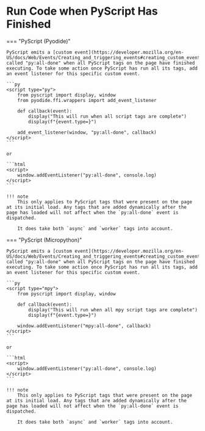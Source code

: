 # Run Code when PyScript Has Finished

=== "PyScript (Pyodide)"

    PyScript emits a [custom event](https://developer.mozilla.org/en-US/docs/Web/Events/Creating_and_triggering_events#creating_custom_events) called "py:all-done" when all PyScript tags on the page have finished executing. To take some action once PyScript has run all its tags, add an event listener for this specific custom event.

    ```py
    <script type="py">
        from pyscript import display, window
        from pyodide.ffi.wrappers import add_event_listener

        def callback(event):
            display("This will run when all script tags are complete")
            display(f"{event.type=}")

        add_event_listener(window, "py:all-done", callback)
    </script>
    ```

    or

    ```html
    <script>
        window.addEventListener("py:all-done", console.log)
    </script>
    ```

    !!! note
        This only applies to PyScript tags that were present on the page at its initial load. Any tags that are added dynamically after the page has loaded will not affect when the `py:all-done` event is dispatched. 

        It does take both `async` and `worker` tags into account.
    
=== "PyScript (Micropython)"

    PyScript emits a [custom event](https://developer.mozilla.org/en-US/docs/Web/Events/Creating_and_triggering_events#creating_custom_events) called "py:all-done" when all PyScript tags on the page have finished executing. To take some action once PyScript has run all its tags, add an event listener for this specific custom event.

    ```py
    <script type="mpy">
        from pyscript import display, window

        def callback(event):
            display("This will run when all mpy script tags are complete")
            display(f"{event.type=}")

        window.addEventListener("mpy:all-done", callback)
    </script>
    ```

    or

    ```html
    <script>
        window.addEventListener("py:all-done", console.log)
    </script>
    ```

    !!! note
        This only applies to PyScript tags that were present on the page at its initial load. Any tags that are added dynamically after the page has loaded will not affect when the `py:all-done` event is dispatched. 

        It does take both `async` and `worker` tags into account.